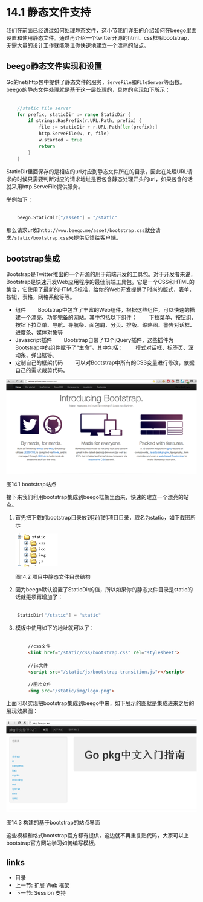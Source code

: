 # 14.1 静态文件支持
我们在前面已经讲过如何处理静态文件，这小节我们详细的介绍如何在beego里面设置和使用静态文件。通过再介绍一个twitter开源的html、css框架bootstrap，无需大量的设计工作就能够让你快速地建立一个漂亮的站点。

## beego静态文件实现和设置
Go的net/http包中提供了静态文件的服务，`ServeFile`和`FileServer`等函数。beego的静态文件处理就是基于这一层处理的，具体的实现如下所示：
```Go

	//static file server
	for prefix, staticDir := range StaticDir {
		if strings.HasPrefix(r.URL.Path, prefix) {
			file := staticDir + r.URL.Path[len(prefix):]
			http.ServeFile(w, r, file)
			w.started = true
			return
		}
	}
```	
StaticDir里面保存的是相应的url对应到静态文件所在的目录，因此在处理URL请求的时候只需要判断对应的请求地址是否包含静态处理开头的url，如果包含的话就采用http.ServeFile提供服务。

举例如下：
```Go

	beego.StaticDir["/asset"] = "/static"
```
那么请求url如`http://www.beego.me/asset/bootstrap.css`就会请求`/static/bootstrap.css`来提供反馈给客户端。	

## bootstrap集成
Bootstrap是Twitter推出的一个开源的用于前端开发的工具包。对于开发者来说，Bootstrap是快速开发Web应用程序的最佳前端工具包。它是一个CSS和HTML的集合，它使用了最新的HTML5标准，给你的Web开发提供了时尚的版式，表单，按钮，表格，网格系统等等。

- 组件
　　Bootstrap中包含了丰富的Web组件，根据这些组件，可以快速的搭建一个漂亮、功能完备的网站。其中包括以下组件：
　　下拉菜单、按钮组、按钮下拉菜单、导航、导航条、面包屑、分页、排版、缩略图、警告对话框、进度条、媒体对象等
- Javascript插件
　　Bootstrap自带了13个jQuery插件，这些插件为Bootstrap中的组件赋予了“生命”。其中包括：
　　模式对话框、标签页、滚动条、弹出框等。
- 定制自己的框架代码
　　可以对Bootstrap中所有的CSS变量进行修改，依据自己的需求裁剪代码。

![](/zh/images/14.1.bootstrap.png?raw=true)

图14.1 bootstrap站点

接下来我们利用bootstrap集成到beego框架里面来，快速的建立一个漂亮的站点。

1. 首先把下载的bootstrap目录放到我们的项目目录，取名为static，如下截图所示

	![](/zh/images/14.1.bootstrap2.png?raw=true)
	
	图14.2 项目中静态文件目录结构

2. 因为beego默认设置了StaticDir的值，所以如果你的静态文件目录是static的话就无须再增加了：
```Go

	StaticDir["/static"] = "static"
```	
3. 模板中使用如下的地址就可以了：

```html

		//css文件
		<link href="/static/css/bootstrap.css" rel="stylesheet">
		
		//js文件
		<script src="/static/js/bootstrap-transition.js"></script>
		
		//图片文件
		<img src="/static/img/logo.png">
```
上面可以实现把bootstrap集成到beego中来，如下展示的图就是集成进来之后的展现效果图：

![](/zh/images/14.1.bootstrap3.png?raw=true)

图14.3 构建的基于bootstrap的站点界面

这些模板和格式bootstrap官方都有提供，这边就不再重复贴代码，大家可以上bootstrap官方网站学习如何编写模板。


## links
   * <a router-link="/">目录</a>
   * 上一节: <a router-link="/zh/14.0">扩展 Web 框架</a>
   * 下一节: <a router-link="/zh/14.2">Session 支持</a>